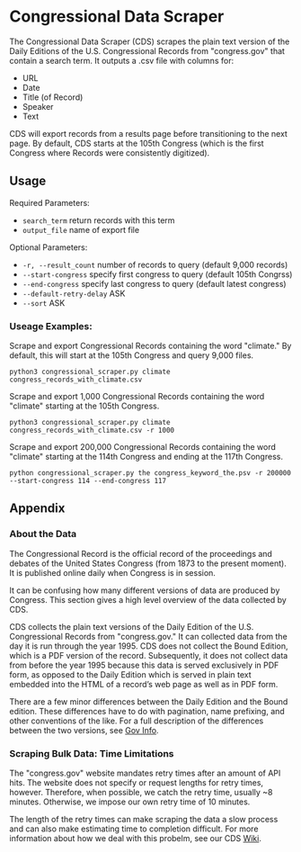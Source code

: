 # Congressional Data Scraper
The Congressional Data Scraper (CDS) scrapes the plain text version of the Daily Editions of the U.S. Congressional Records from "congress.gov" that contain a search term. It outputs a .csv file with columns for:
 
- URL
- Date
- Title (of Record)
- Speaker
- Text

CDS will export records from a results page before transitioning to the next page. By default, CDS starts at the 105th Congress (which is the first Congress where Records were consistently digitized). 

## Usage

Required Parameters: 
- `search_term` return records with this term
- `output_file` name of export file

Optional Parameters:
- `-r, --result_count` number of records to query (default 9,000 records)
- `--start-congress` specify first congress to query (default 105th Congrss)
- `--end-congress` specify last congress to query (default latest congress)
- `--default-retry-delay` ASK
- `--sort` ASK

### Useage Examples:

Scrape and export Congressional Records containing the word "climate." By default, this will start at the 105th Congress and query 9,000 files. 

```
python3 congressional_scraper.py climate congress_records_with_climate.csv
```

Scrape and export 1,000 Congressional Records containing the word "climate" starting at the 105th Congress.  

```
python3 congressional_scraper.py climate congress_records_with_climate.csv -r 1000
```

Scrape and export 200,000 Congressional Records containing the word "climate" starting at the 114th Congress and ending at the 117th Congress. 

```
python congressional_scraper.py the congress_keyword_the.psv -r 200000 --start-congress 114 --end-congress 117
```

## Appendix

### About the Data
The Congressional Record is the official record of the proceedings and debates of the United States Congress (from 1873 to the present moment). It is published online daily when Congress is in session. 

It can be confusing how many different versions of data are produced by Congress. This section gives a high level overview of the data collected by CDS. 

CDS collects the plain text versions of the Daily Edition of the U.S. Congressional Records from "congress.gov." It can collected data from the day it is run through the year 1995. CDS does not collect the Bound Edition, which is a PDF version of the record. Subsequently, it does not collect data from before the year 1995 because this data is served exclusively in PDF form, as opposed to the Daily Edition which is served in plain text embedded into the HTML of a record’s web page as well as in PDF form. 

There are a few minor differences between the Daily Edition and the Bound edition. These differences have to do with pagination, name prefixing, and other conventions of the like. For a full description of the differences between the two versions, see [Gov Info](https://www.govinfo.gov/help/crecb).  

### Scraping Bulk Data: Time Limitations
The "congress.gov" website mandates retry times after an amount of API hits. The website does not specify or request lengths for retry times, however. Therefore, when possible, we catch the retry time, usually ~8 minutes. Otherwise, we impose our own retry time of 10 minutes. 

The length of the retry times can make scraping the data a slow process and can also make estimating time to completion difficult. For more information about how we deal with this probelm, see our CDS [Wiki](). 
